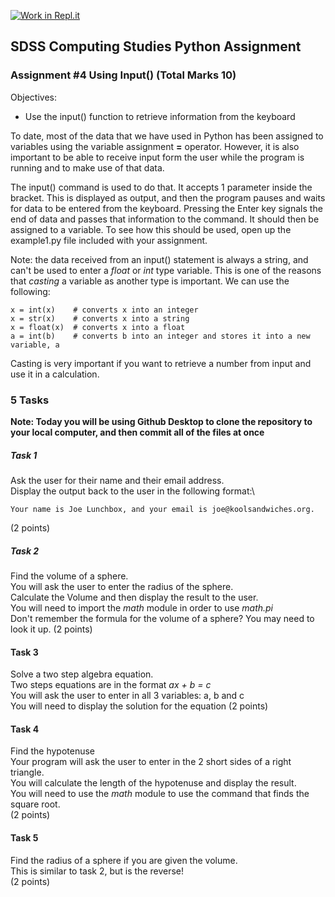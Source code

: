 [![Work in Repl.it](https://classroom.github.com/assets/work-in-replit-14baed9a392b3a25080506f3b7b6d57f295ec2978f6f33ec97e36a161684cbe9.svg)](https://classroom.github.com/online_ide?assignment_repo_id=3212658&assignment_repo_type=AssignmentRepo)
## SDSS Computing Studies Python Assignment
### Assignment #4 Using Input() (Total Marks 10)

Objectives:
* Use the input() function to retrieve information from the keyboard

To date, most of the data that we have used in Python has been assigned to variables using the variable assignment **=** operator.  However, it is also important to be able to receive input form the user while the program is running and to make use of that data. 

The input() command is used to do that.  It accepts 1 parameter inside the bracket. This is displayed as output, and then the program pauses and waits for data to be entered from the keyboard.  Pressing the Enter key signals the end of data and passes that information to the command.  It should then be assigned to a variable.  To see how this should be used, open up the example1.py file included with your assignment.

Note: the data received from an input() statement is always a string, and can't be used to enter a *float* or *int* type variable.  This is one of the reasons that *casting* a variable as another type is important.  We can use the following:

```
x = int(x)    # converts x into an integer
x = str(x)    # converts x into a string
x = float(x)  # converts x into a float
a = int(b)    # converts b into an integer and stores it into a new variable, a
```

Casting is very important if you want to retrieve a number from input and use it in a calculation.

### 5 Tasks

**Note: Today you will be using Github Desktop to clone the repository to your local computer, and then
commit all of the files at once**

##### Task 1
Ask the user for their name and their email address.\
Display the output back to the user in the following format:\
```
Your name is Joe Lunchbox, and your email is joe@koolsandwiches.org.
```
(2 points) 

##### Task 2
Find the volume of a sphere.\
You will ask the user to enter the radius of the sphere.\
Calculate the Volume and then display the result to the user.\
You will need to import the *math* module in order to use *math.pi*\
Don't remember the formula for the volume of a sphere? You may need to look it up.
(2 points)

#### Task 3
Solve a two step algebra equation.\
Two steps equations are in the format *ax + b = c*\
You will ask the user to enter in all 3 variables: a, b and c\
You will need to display the solution for the equation
(2 points)

#### Task 4
Find the hypotenuse\
Your program will ask the user to enter in the 2 short sides of a right triangle.\
You will calculate the length of the hypotenuse and display the result.\
You will need to use the *math* module to use the command that finds the square root.\
(2 points)

#### Task 5
Find the radius of a sphere if you are given the volume.\
This is similar to task 2, but is the reverse!\
(2 points)
